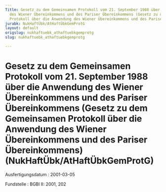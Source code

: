 ```yaml
---
Title: Gesetz zu dem Gemeinsamen Protokoll vom 21. September 1988 über die Anwendung
  des Wiener Übereinkommens und des Pariser Übereinkommens (Gesetz zu dem Gemeinsamen
  Protokoll über die Anwendung des Wiener Übereinkommens und des Pariser Übereinkommens)
jurabk: NukHaftÜbk/AtHaftÜbkGemProtG
layout: default
origslug: nukhaftuebk_athaftuebkgemprotg
slug: nukhaftuebk_athaftuebkgemprotg

---
```


# Gesetz zu dem Gemeinsamen Protokoll vom 21. September 1988 über die Anwendung des Wiener Übereinkommens und des Pariser Übereinkommens (Gesetz zu dem Gemeinsamen Protokoll über die Anwendung des Wiener Übereinkommens und des Pariser Übereinkommens) (NukHaftÜbk/AtHaftÜbkGemProtG)

Ausfertigungsdatum
:   2001-03-05

Fundstelle
:   BGBl II: 2001, 202

